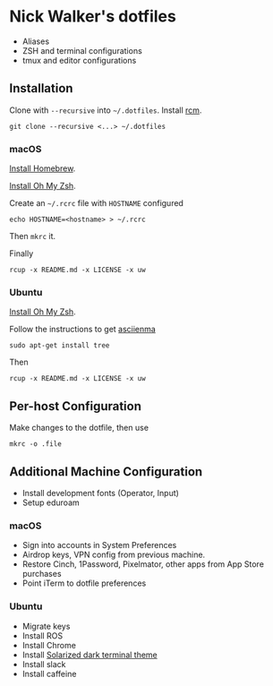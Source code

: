 # Nick Walker's dotfiles

* Aliases
* ZSH and terminal configurations
* tmux and editor configurations 

## Installation

Clone with `--recursive`  into `~/.dotfiles`. Install [rcm](https://github.com/thoughtbot/rcm).

    git clone --recursive <...> ~/.dotfiles

### macOS

[Install Homebrew](https://brew.sh).

[Install Oh My Zsh](https://github.com/robbyrussell/oh-my-zsh).

Create an `~/.rcrc` file with `HOSTNAME` configured

    echo HOSTNAME=<hostname> > ~/.rcrc

Then `mkrc` it.

Finally 

    rcup -x README.md -x LICENSE -x uw

### Ubuntu

[Install Oh My Zsh](https://github.com/robbyrussell/oh-my-zsh).

Follow the instructions to get [asciienma](https://asciinema.org/docs/installation)
    
    sudo apt-get install tree

Then

    rcup -x README.md -x LICENSE -x uw


## Per-host Configuration

Make changes to the dotfile, then use

    mkrc -o .file

## Additional Machine Configuration

* Install development fonts (Operator, Input)
* Setup eduroam

### macOS

* Sign into accounts in System Preferences
* Airdrop keys, VPN config from previous machine.
* Restore Cinch, 1Password, Pixelmator, other apps from App Store purchases
* Point iTerm to dotfile preferences

### Ubuntu

* Migrate keys
* Install ROS
* Install Chrome
* Install [Solarized dark terminal theme](https://github.com/Anthony25/gnome-terminal-colors-solarized)
* Install slack
* Install caffeine

